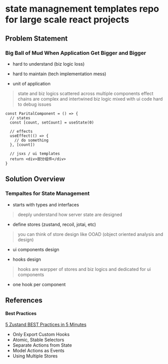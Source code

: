# state managnement templates repo for large scale react projects

## Problem Statement

### Big Ball of Mud When Application Get Bigger and Bigger

- hard to understand (biz logic loss)
- hard to maintain (tech implementation mess)

- unit of application

> state and biz logics scattered across multiple components
> effect chains are complex and intertwined
> biz logic mixed with ui code
> hard to debug issues

```tsx
const ParitalComponent = () => {
  // states
  const [count, setCount] = useState(0)

  // effects
  useEffect(() => {
    // do something
  }, [count])

  // jsxs / ui templates
  return <div>部分组件</div>
}
```

## Solution Overview

### Tempaltes for State Management

- starts with types and interfaces
> deeply understand how server state are designed

- define stores (zustand, recoil, jotai, etc)
> you can think of store design like OOAD (object oriented analysis and design)

- ui components design

- hooks design
> hooks are warpper of stores and biz logics and dedicated for ui components

  - one hook per component

## References

#### Best Practices

[5 Zustand BEST Practices in 5 Minutes](https://www.youtube.com/watch?v=6tEQ1nJZ51w)

- Only Export Custom Hooks
- Atomic, Stable Selectors
- Separate Actions from State
- Model Actions as Events
- Using Multiple Stores
